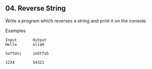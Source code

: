 ## 04. Reverse String

Write a program which reverses a string and print it on the console.

Examples

```
Input	    Output
Hello	    olleH

SoftUni	    inUtfoS

1234	    54321
```
